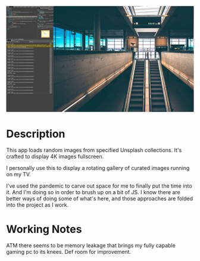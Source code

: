 <img src="rotator.jpg" alt="rotator" width="1024"/>



# Description

This app loads random images from specified Unsplash collections. It's crafted to display 4K images fullscreen.  

I personally use this to display a rotating gallery of curated images running on my TV.  

I've used the pandemic to carve out space for me to finally put the time into it. And I'm doing so in order to brush up on a bit of JS. I know there are better ways of doing some of what's here, and those approaches are folded into the project as I work.



# Working Notes

ATM there seems to be memory leakage that brings my fully capable gaming pc to its knees. Def room for improvement.
